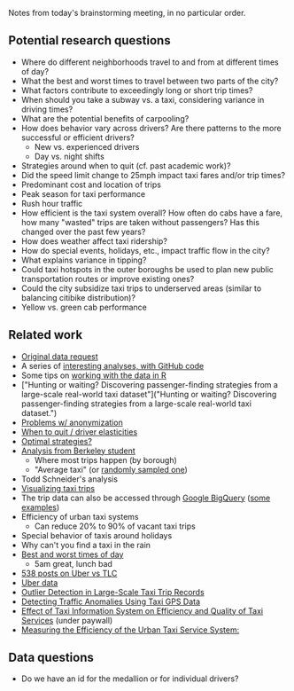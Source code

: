 Notes from today's brainstorming meeting, in no particular order.

## Potential research questions
  * Where do different neighborhoods travel to and from at different times of day?
  * What the best and worst times to travel between two parts of the city?
  * What factors contribute to exceedingly long or short trip times?
  * When should you take a subway vs. a taxi, considering variance in driving times?
  * What are the potential benefits of carpooling?
  * How does behavior vary across drivers? Are there patterns to the more successful or efficient drivers?
    * New vs. experienced drivers
    * Day vs. night shifts
  * Strategies around when to quit (cf. past academic work)?
  * Did the speed limit change to 25mph impact taxi fares and/or trip times?
  * Predominant cost and location of trips
  * Peak season for taxi performance
  * Rush hour traffic
  * How efficient is the taxi system overall? How often do cabs have a fare, how many "wasted" trips are taken without passengers? Has this changed over the past few years?
  * How does weather affect taxi ridership?
  * How do special events, holidays, etc., impact traffic flow in the city?
  * What explains variance in tipping?
  * Could taxi hotspots in the outer boroughs be used to plan new public transportation routes or improve existing ones?
  * Could the city subsidize taxi trips to underserved areas (similar to balancing citibike distribution)?
  * Yellow vs. green cab performance


## Related work
  * [Original data request](http://chriswhong.com/open-data/foil_nyc_taxi/)
  * A series of [interesting analyses, with GitHub code](http://toddwschneider.com/posts/analyzing-1-1-billion-nyc-taxi-and-uber-trips-with-a-vengeance/) 
  * Some tips on [working with the data in R](http://hafen.github.io/taxi)
  * ["Hunting or waiting? Discovering passenger-finding strategies from a large-scale real-world taxi dataset"]("Hunting or waiting? Discovering passenger-finding strategies from a large-scale real-world taxi dataset.")
  * [Problems w/ anonymization](https://tech.vijayp.ca/of-taxis-and-rainbows-f6bc289679a1)
  * [When to quit / driver elasticities](http://www.decisionsciencenews.com/2014/11/19/nyc-cab-drivers-quit-early-rains/)
  * [Optimal strategies?](https://github.com/samuelklee/taxi-strategy)
  * [Analysis from Berkeley student](https://www.ocf.berkeley.edu/~dlevitt/2015/12/13/final-project-nyc-taxi-and-uber-data/)
    * Where most trips happen (by borough)
	* "Average taxi" (or [randomly sampled one](http://nyctaxi.herokuapp.com))
  * Todd Schneider's analysis
  * [Visualizing taxi trips](http://minimaxir.com/2015/11/nyc-ggplot2-howto/)
  * The trip data can also be accessed through [Google BigQuery](https://cloud.google.com/bigquery/public-data/nyc-tlc-trips) ([some](https://www.reddit.com/r/bigquery/comments/28ialf/173_million_2013_nyc_taxi_rides_shared_on_bigquery/) [examples](https://github.com/hack-c/taxidata/blob/master/taxidata.sql))
  * Efficiency of urban taxi systems
    * Can reduce 20% to 90% of vacant taxi trips
  * Special behavior of taxis around holidays
  * Why can't you find a taxi in the rain
  * [Best and worst times of day](http://iquantny.tumblr.com/post/93845043909/quantifying-the-best-and-worst-times-of-day-to-hit)
    * 5am great, lunch bad
  * [538 posts on Uber vs TLC](http://fivethirtyeight.com/tag/uber/)
  * [Uber data](https://github.com/fivethirtyeight/uber-tlc-foil-response)
  * [Outlier Detection in Large-Scale Taxi Trip Records](https://www.cs.uic.edu/~urbcomp2012/papers/UrbComp2012_Paper18_J.T.Zhang.pdf)
  * [Detecting Traffic Anomalies Using Taxi GPS Data](http://www.hindawi.com/journals/mpe/2015/809582/)
  * [Effect of Taxi Information System on Efficiency and Quality of Taxi Services](http://trrjournalonline.trb.org/doi/abs/10.3141/1903-11?journalCode=trr) (under paywall)
  * [Measuring the Efficiency  of the Urban Taxi Service System:](http://www2.cs.uic.edu/~urbcomp2013/urbcomp2014/papers/Zhang_Efficiency_taxi.pdf)

## Data questions
  * Do we have an id for the medallion or for individual drivers?
